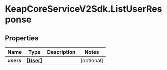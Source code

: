 # KeapCoreServiceV2Sdk.ListUserResponse

## Properties

Name | Type | Description | Notes
------------ | ------------- | ------------- | -------------
**users** | [**[User]**](User.md) |  | [optional] 


